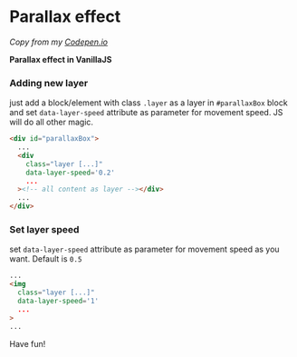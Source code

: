 # Parallax effect
_Copy from my [Codepen.io](https://codepen.io/karasev/pen/OgZwdr)_

**Parallax effect in VanillaJS**

### Adding new layer

just add a block/element with class `.layer` as a layer in `#parallaxBox` block and set `data-layer-speed` attribute as parameter for movement speed. JS will do all other magic.

```html
<div id="parallaxBox">
  ...
  <div
    class="layer [...]"
    data-layer-speed='0.2'
    ...
  ><!-- all content as layer --></div>
  ...
</div>
```

### Set layer speed

set `data-layer-speed` attribute as parameter for movement speed as you want. Default is `0.5`

```html
...
<img
  class="layer [...]"
  data-layer-speed='1'
  ...
>
...
```

Have fun!
